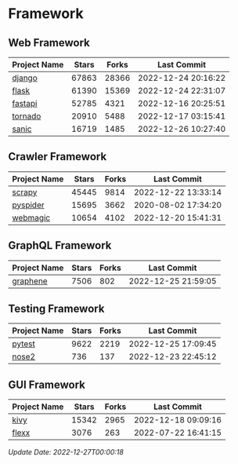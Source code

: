 # Framework

## Web Framework
| Project Name | Stars | Forks | Last Commit |
| ------------ | ----- | ----- | ----------- |
| [django](https://github.com/django/django) | 67863 | 28366 | 2022-12-24 20:16:22 |
| [flask](https://github.com/pallets/flask) | 61390 | 15369 | 2022-12-24 22:31:07 |
| [fastapi](https://github.com/tiangolo/fastapi) | 52785 | 4321 | 2022-12-16 20:25:51 |
| [tornado](https://github.com/tornadoweb/tornado) | 20910 | 5488 | 2022-12-17 03:15:41 |
| [sanic](https://github.com/sanic-org/sanic) | 16719 | 1485 | 2022-12-26 10:27:40 |

## Crawler Framework
| Project Name | Stars | Forks | Last Commit |
| ------------ | ----- | ----- | ----------- |
| [scrapy](https://github.com/scrapy/scrapy) | 45445 | 9814 | 2022-12-22 13:33:14 |
| [pyspider](https://github.com/binux/pyspider) | 15695 | 3662 | 2020-08-02 17:34:20 |
| [webmagic](https://github.com/code4craft/webmagic) | 10654 | 4102 | 2022-12-20 15:41:31 |

## GraphQL Framework
| Project Name | Stars | Forks | Last Commit |
| ------------ | ----- | ----- | ----------- |
| [graphene](https://github.com/graphql-python/graphene) | 7506 | 802 | 2022-12-25 21:59:05 |

## Testing Framework
| Project Name | Stars | Forks | Last Commit |
| ------------ | ----- | ----- | ----------- |
| [pytest](https://github.com/pytest-dev/pytest) | 9622 | 2219 | 2022-12-25 17:09:45 |
| [nose2](https://github.com/nose-devs/nose2) | 736 | 137 | 2022-12-23 22:45:12 |

## GUI Framework
| Project Name | Stars | Forks | Last Commit |
| ------------ | ----- | ----- | ----------- |
| [kivy](https://github.com/kivy/kivy) | 15342 | 2965 | 2022-12-18 09:09:16 |
| [flexx](https://github.com/flexxui/flexx) | 3076 | 263 | 2022-07-22 16:41:15 |

*Update Date: 2022-12-27T00:00:18*